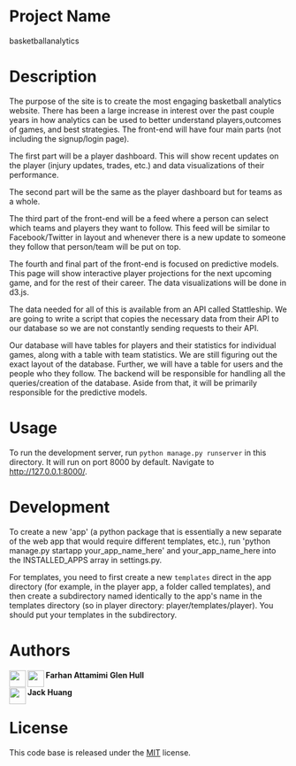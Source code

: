 # Project Name

basketballanalytics

# Description

The purpose of the site is to create the most engaging basketball analytics website. There has been a large increase in interest over the past couple years in how analytics can be used to better understand players,outcomes of games, and best strategies. The front-end will have four main parts (not including the signup/login page). 

The first part will be a player dashboard. This will show recent updates on the player (injury updates, trades, etc.) and data visualizations of their performance. 

The second part will be the same as the player dashboard but for teams as a whole. 

The third part of the front-end will be a feed where a person can select which teams and players they want to follow. This feed will be similar to Facebook/Twitter in layout and whenever there is a new update to someone they follow that person/team will be put on top. 

The fourth and final part of the front-end is focused on predictive models. This page will show interactive player projections for the next upcoming game, and for the rest of their career. The data visualizations will be done in d3.js.

The data needed for all of this is available from an API called Stattleship. We are going to write a script that copies the necessary data from their API to our database so we are not constantly sending requests to their API. 

Our database will have tables for players and their statistics for individual games, along with a table with team statistics. We are still figuring out the exact layout of the database. Further, we will have a table for users and the people who they follow. The backend will be responsible for handling all the queries/creation of the database. Aside from that, it will be primarily responsible for the predictive models.

# Usage

To run the development server, run `python manage.py runserver` in this directory.  It will run on port 8000 by default.  Navigate to http://127.0.0.1:8000/.

# Development 

To create a new 'app' (a python package that is essentially a new separate of the web app that would require different templates, etc.), run 'python manage.py startapp your_app_name_here' and your_app_name_here into the INSTALLED_APPS array in settings.py.

For templates, you need to first create a new `templates` direct in the app directory (for example, in the player app, a folder called templates), and then create a subdirectory named identically to the app's name in the templates directory (so in player directory: player/templates/player).  You should put your templates in the subdirectory.
# Authors

<a href="https://github.com/attfarhan"><img src="https://avatars0.githubusercontent.com/u/16265452?v=3&s=460" align="left" height="30px"></a> **Farhan Attamimi** 
<a href="https://github.com/glennhull"><img src="https://avatars3.githubusercontent.com/u/10781869?v=3&s=460" align="left" height="30px"></a> **Glen Hull** 

<a href="https://github.com/jackhuang19"><img src="https://avatars0.githubusercontent.com/u/25134347?v=3&s=460" align="left" height="30px"></a> **Jack Huang** 

# License

This code base is released under the [MIT](/LICENSE) license.
